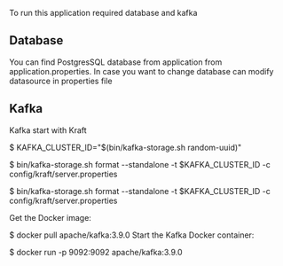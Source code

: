 To run this application required database and kafka

Database
-----------
You can find PostgresSQL database from application from application.properties. In case you want to change database can modify datasource in properties file

Kafka
-----------
Kafka start with Kraft

$ KAFKA_CLUSTER_ID="$(bin/kafka-storage.sh random-uuid)"

$ bin/kafka-storage.sh format --standalone -t $KAFKA_CLUSTER_ID -c config/kraft/server.properties

$ bin/kafka-storage.sh format --standalone -t $KAFKA_CLUSTER_ID -c config/kraft/server.properties

Get the Docker image:

$ docker pull apache/kafka:3.9.0
Start the Kafka Docker container:

$ docker run -p 9092:9092 apache/kafka:3.9.0
